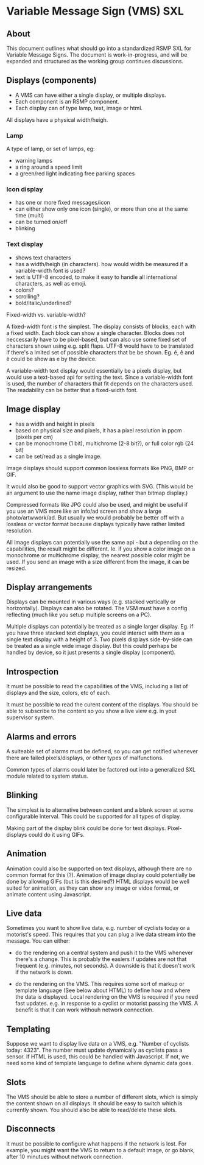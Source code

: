 # Variable Message Sign (VMS) SXL

## About
This document outlines what should go into a standardized RSMP SXL for Variable Message Signs.
The document is work-in-progress, and will be expanded and structured as the working group continues discussions.


## Displays (components)
- A VMS can have either a single display, or multiple displays.
- Each component is an RSMP component.
- Each display can of type lamp, text, image or html.

All displays have a physical width/heigh.

### Lamp
A type of lamp, or set of lamps, eg:
- warning lamps
- a ring around a speed limit
- a green/red light indicating free parking spaces
  
### Icon display
- has one or more fixed messages/icon
- can either show only one icon (single), or more than one at the same time (multi)
- can be turned on/off
- blinking

### Text display
- shows text characters
- has a width/heigh (in characters). how would width be measured if a variable-width font is used?
- text is UTF-8 encoded, to make it easy to handle all international characters, as well as emoji.
- colors?
- scrolling?
- bold/italic/underlined?

Fixed-width vs. variable-width?

A fixed-width font is the simplest. The display consists of blocks, each with a fixed width. Each block can show a single character. Blocks does not neccessarily have to be pixel-based, but can also use some fixed set of characters shown using e.g. split flaps. UTF-8 would have to be translated if there's a lmited set of possible characters that be be shown. Eg. é, ê and ë could be show as e by the device.

A variable-width text display would essentially be a pixels display, but would use a text-based api for setting the text. Since a variable-width font is used, the number of characters that fit depends on the characters used. The readability can be better that a fixed-width font.

## Image display
- has a width and height in pixels
- based on physical size and pixels, it has a pixel resolution in ppcm (pixels per cm)
- can be monochrome (1 bit), multichrome (2-8 bit?), or full color rgb (24 bit)
- can be set/read as a single image.

Image displays should support common lossless formats like PNG, BMP or GIF.

It would also be good to support vector graphics with SVG. (This would be an argument to use the name image display, rather than bitmap display.)

Compressed formats like JPG could also be used, and might be useful if you use an VMS more like an info/ad screen and show a large photo/artwwork/ad. But usually we would probably  be better off with a lossless or vector format because displays typically have rather limited resolution.

All image displays can potentially use the same api - but a depending on the capabilities, the result might be different. Ie. if you show a color image on a monochrome or multichrome display, the nearest possible color might be used. If you send an image with a size different from the image, it can be resized.

## Display arrangements
Displays can be mounted in various ways (e.g. stacked vertically or horizontally). Displays can also be rotated. The VSM must have a config reflecting (much like you setup multiple screens on a PC).

Multiple displays can potentially be treated as a single larger display. Eg. if you have three stacked text displays, you could interact with them as a single text display with a height of 3. Two pixels displays side-by-side can be treated as a single wide image display. But this could perhaps be handled by device, so it just presents a single display (component).

## Introspection
It must be possible to read the capabilities of the VMS, including a list of displays and the size, colors, etc of each.

It must be possible to read the curent content of the displays. You should be able to subscribe to the content so you show a live view e.g. in yout supervisor system.

## Alarms and errors
A suiteable set of alarms must be defined, so you can get notified whenever there are failed pixels/displays, or other types of malfunctions.

Common types of alarms could later be factored out into a generalized SXL module related to system status.

## Blinking
The simplest is to alternative between content and a blank screen at some configurable interval. This could be supported for all types of display.

Making part of the display blink could be done for text displays. Pixel-displays could do it using GIFs.

## Animation
Animation could also be supported on text displays, although there are no common format for this (?).
Animation of image display could potentially be done by allowing GIFs (but is this desired?)
HTML displays would be well suited for animation, as they can show any image or vidoe format, or animate content using Javascript.

## Live data
Sometimes you want to show live data, e.g. number of cyclists today or a motorist's speed. This requires that you can plug a live data stream into the message. You can either:
- do the rendering on a central system and push it to the VMS whenever there's a change. This is probably the easiers if updates are not that frequent (e.g. minutes, not seconds). A downside is that it doesn't work if the network is down.

- do the rendering on the VMS. This requires some sort of markup or template language (See below about HTML) to define how and where the data is displayed. Local rendering on the VMS is required if you need fast updates. e.g. in response to a cyclist or motorist passing the VMS. A benefit is that it can work withouh network connection.

## Templating
Suppose we want to display live data on a VMS, e.g. "Number of cyclists today: 4323". The number must update dynamically as cyclists pass a sensor.
If HTML is used, this could be handled with Javascript. If not, we need some kind of template language to define where dynamic data goes.

## Slots
The VMS should be able to store a  number of different slots, which is simply the content shown on all displays. It should be easy to switch which is currently shown. You should also be able to read/delete these slots.

## Disconnects
It must be possible to configure what happens if the network is lost. For example, you might want the VMS to return to a default image, or go blank, after 10 minutues without network connection.
